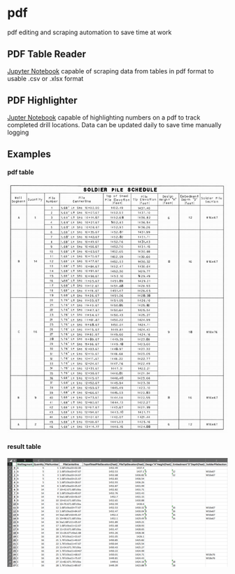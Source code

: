 # pdf
pdf editing and scraping automation to save time at work

## PDF Table Reader
[Jupyter Notebook](https://github.com/jmfinnegan12/pdf/blob/main/TableReader_finalized.ipynb)
capable of scraping data from tables in pdf format to usable .csv or .xlsx format


## PDF Highlighter
[Jupter Notebook](https://github.com/jmfinnegan12/pdf/blob/main/PDF%20Highlight.ipynb)
capable of highlighting numbers on a pdf to track completed drill locations. Data can be updated daily to save time manually logging

## Examples

#### pdf table
![alt text](https://github.com/jmfinnegan12/pdf/blob/main/results%20images/pdf%20table.PNG)

#### result table
![alt text](https://github.com/jmfinnegan12/pdf/blob/main/results%20images/table%20reader%20output.PNG)


